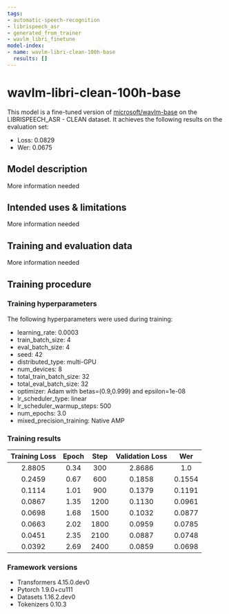 ```yaml
---
tags:
- automatic-speech-recognition
- librispeech_asr
- generated_from_trainer
- wavlm_libri_finetune
model-index:
- name: wavlm-libri-clean-100h-base
  results: []
---
```


<!-- This model card has been generated automatically according to the information the Trainer had access to. You
should probably proofread and complete it, then remove this comment. -->

# wavlm-libri-clean-100h-base

This model is a fine-tuned version of [microsoft/wavlm-base](https://huggingface.co/microsoft/wavlm-base) on the LIBRISPEECH_ASR - CLEAN dataset.
It achieves the following results on the evaluation set:
- Loss: 0.0829
- Wer: 0.0675

## Model description

More information needed

## Intended uses & limitations

More information needed

## Training and evaluation data

More information needed

## Training procedure

### Training hyperparameters

The following hyperparameters were used during training:
- learning_rate: 0.0003
- train_batch_size: 4
- eval_batch_size: 4
- seed: 42
- distributed_type: multi-GPU
- num_devices: 8
- total_train_batch_size: 32
- total_eval_batch_size: 32
- optimizer: Adam with betas=(0.9,0.999) and epsilon=1e-08
- lr_scheduler_type: linear
- lr_scheduler_warmup_steps: 500
- num_epochs: 3.0
- mixed_precision_training: Native AMP

### Training results

| Training Loss | Epoch | Step | Validation Loss | Wer    |
|:-------------:|:-----:|:----:|:---------------:|:------:|
| 2.8805        | 0.34  | 300  | 2.8686          | 1.0    |
| 0.2459        | 0.67  | 600  | 0.1858          | 0.1554 |
| 0.1114        | 1.01  | 900  | 0.1379          | 0.1191 |
| 0.0867        | 1.35  | 1200 | 0.1130          | 0.0961 |
| 0.0698        | 1.68  | 1500 | 0.1032          | 0.0877 |
| 0.0663        | 2.02  | 1800 | 0.0959          | 0.0785 |
| 0.0451        | 2.35  | 2100 | 0.0887          | 0.0748 |
| 0.0392        | 2.69  | 2400 | 0.0859          | 0.0698 |


### Framework versions

- Transformers 4.15.0.dev0
- Pytorch 1.9.0+cu111
- Datasets 1.16.2.dev0
- Tokenizers 0.10.3
